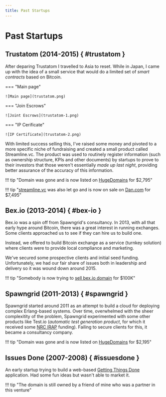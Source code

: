 ```yaml
---
title: Past Startups
---
```


# Past Startups

## Trustatom (2014-2015) { #trustatom }

After deparing Trustatom I travelled to Asia to reset. While in Japan, I came up with the idea of
a small service that would do a limited set of _smart contracts_ based on Bitcoin. 

=== "Main page"

    ![Main page](trustatom.png)

=== "Join Escrows"

    ![Joint Escrows](trustatom-1.png)

=== "IP Cerificate"

    ![IP Certificate](trustatom-2.png)

With limited success selling this, I've raised some money and pivoted to a more specific niche of
fundraising and created a small product called Streamline.vc. The product was used to routinely register
information (such as ownership structure, KPIs and other documents) by startups to prove to their investors
that those weren't essentially _made up last night_, providing better assurance of the accuracy of this information.

!!! tip "Domain was gone and is now listed on [HugeDomains](https://www.hugedomains.com/domain_profile.cfm?d=trustatom.com) for $2,795"

!!! tip "[streamline.vc](https://streamline.vc) was also let go and is now on sale on [Dan.com](https://dan.com/buy-domain/streamline.vc) for $7,495"

## Bex.io (2013-2014) { #bex-io }

Bex.io was a spin off from Spawngrid's consultancy. In 2013, with all that
early hype around Bitcoin, there was a great interest in running exchanges. Some clients
approached us to see if they can hire us to build one. 

Instead, we offered to build Bitcoin exchange as a service (turnkey solution) where clients
were to provide local compliance and marketing. 

We've secured some prospective clients and initial seed funding. Unfortunately, we had our fair
share of issues both in leadership and delivery so it was wound down around 2015.

!!! tip "Somebody is now trying to [sell bex.io domain](https://ca.godaddy.com/domainsearch/find?checkAvail=1&tmskey=&domainToCheck=bex.io&isc=cjc99com&cjelbDays=45&AID=10450071&SID=domainr.com&utm_source=cj&utm_medium=affiliate&utm_campaign=xx-xx_corp_affiliate_10450071_001&utm_content=nb.io%2c+LLC_2513766&tgt=3198382&cjdata=MXxOfDB8WXww) for $100K"

## Spawngrid (2011-2013) { #spawngrid }

Spawngrid started around 2011 as an attempt to build a cloud for deploying
complex Erlang-based systems. Over time, overwhelmed with the sheer
complexitity of the problem, Spawngrid experimented with some other products
like Test.io (_automatic test generation product_, for which it received
some [NRC IRAP](https://nrc.canada.ca/en/support-technology-innovation) funding). 
Failing to secure clients for this, it became a consultancy company.

!!! tip "Domain was gone and is now listed on [HugeDomains](https://www.hugedomains.com/domain_profile.cfm?d=spawngrid.com) for $2,195"

## Issues Done (2007-2008) { #issuesdone }

An early startup trying to build a web-based [Getting Things Done](https://en.wikipedia.org/wiki/Getting_Things_Done) application.
Had some fun ideas but wasn't able to market it.

!!! tip "The domain is still owned by a friend of mine who was a partner in this venture"
